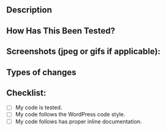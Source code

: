 ## Description
<!--- Please describe your changes -->

## How Has This Been Tested?
<!--- Please describe in detail how you tested your changes. -->
<!--- Include details of your testing environment, tests ran to see how -->
<!--- your change affects other areas of the code, etc. -->

## Screenshots (jpeg or gifs if applicable):

## Types of changes
<!--- What types of changes does your code introduce?  -->
<!--- Bug fix (non-breaking change which fixes an issue) -->
<!--- New feature (non-breaking change which adds functionality) -->
<!--- Breaking change (fix or feature that would cause existing functionality to not work as expected) -->

## Checklist:
- [ ] My code is tested.
- [ ] My code follows the WordPress code style.
- [ ] My code follows has proper inline documentation.